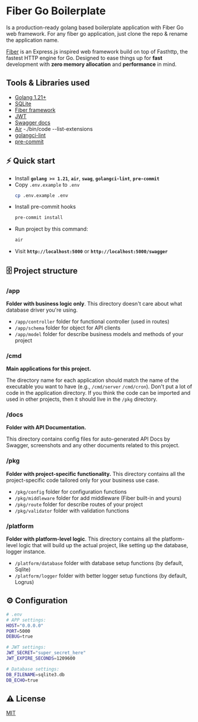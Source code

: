# Fiber Go Boilerplate

Is a production-ready golang based boilerplate application with Fiber Go web framework.
For any fiber go application, just clone the repo & rename the application name.

[Fiber](https://gofiber.io/) is an Express.js inspired web framework build on top of Fasthttp, the fastest HTTP engine for Go. Designed to ease things up for **fast** development with **zero memory allocation** and **performance** in mind.

## Tools & Libraries used
- [Golang 1.21+](https://golang.org/doc/go1.21)
- [SQLite](https://www.sqlite.org)
- [Fiber framework](https://github.com/gofiber/fiber)
- [JWT](https://github.com/golang-jwt/jwt)
- [Swagger docs](https://swagger.io)
- [Air](https://github.com/cosmtrek/air)
-./bin/code --list-extensions
- [golangci-lint](https://golangci-lint.run)
- [pre-commit](https://pre-commit.com)

## ⚡️ Quick start
- Install **`golang >= 1.21`**, **`air`**, **`swag`**, **`golangci-lint`**, **`pre-commit`**
- Copy `.env.example` to `.env`
  ```bash
  cp .env.example .env
  ```
- Install pre-commit hooks
  ```bash
  pre-commit install
  ```
- Run project by this command:
  ```bash
  air
  ```
- Visit **`http://localhost:5000`** or **`http://localhost:5000/swagger`**

## 🗄 Project structure

### /app

**Folder with business logic only**. This directory doesn't care about what database driver you're using.

- `/app/controller` folder for functional controller (used in routes)
- `/app/schema` folder for object for API clients
- `/app/model` folder for describe business models and methods of your project

### /cmd
**Main applications for this project.**

The directory name for each application should match the name of the executable you want to have (e.g., `/cmd/server` `/cmd/cron`).
Don't put a lot of code in the application directory. If you think the code can be imported and used in other projects,
then it should live in the `/pkg` directory.

### /docs

**Folder with API Documentation.**

This directory contains config files for auto-generated API Docs by Swagger, screenshots
and any other documents related to this project.

### /pkg

**Folder with project-specific functionality.** This directory contains all the project-specific code tailored only for your business use case.

- `/pkg/config` folder for configuration functions
- `/pkg/middleware` folder for add middleware (Fiber built-in and yours)
- `/pkg/route` folder for describe routes of your project
- `/pkg/validator` folder with validation functions

### /platform

**Folder with platform-level logic**. This directory contains all the platform-level logic that will build up the actual project,
like setting up the database, logger instance.

- `/platform/database` folder with database setup functions (by default, Sqlite)
- `/platform/logger` folder with better logger setup functions (by default, Logrus)

## ⚙️ Configuration

```bash
# .env
# APP settings:
HOST="0.0.0.0"
PORT=5000
DEBUG=true

# JWT settings:
JWT_SECRET="super_secret_here"
JWT_EXPIRE_SECONDS=1209600

# Database settings:
DB_FILENAME=sqlite3.db
DB_ECHO=true
```

## ⚠️ License

[MIT](https://opensource.org/licenses/MIT)

